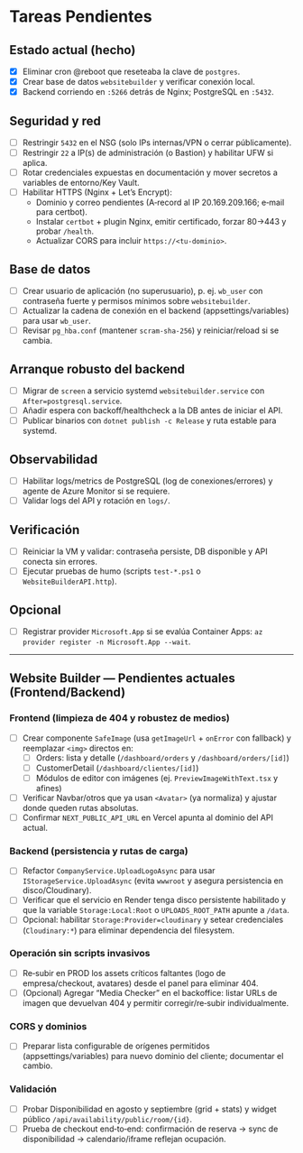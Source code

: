 # Tareas Pendientes

## Estado actual (hecho)
- [x] Eliminar cron @reboot que reseteaba la clave de `postgres`.
- [x] Crear base de datos `websitebuilder` y verificar conexión local.
- [x] Backend corriendo en `:5266` detrás de Nginx; PostgreSQL en `:5432`.

## Seguridad y red
- [ ] Restringir `5432` en el NSG (solo IPs internas/VPN o cerrar públicamente).
- [ ] Restringir `22` a IP(s) de administración (o Bastion) y habilitar UFW si aplica.
- [ ] Rotar credenciales expuestas en documentación y mover secretos a variables de entorno/Key Vault.
- [ ] Habilitar HTTPS (Nginx + Let’s Encrypt):
  - Dominio y correo pendientes (A‑record al IP 20.169.209.166; e‑mail para certbot).
  - Instalar `certbot` + plugin Nginx, emitir certificado, forzar 80→443 y probar `/health`.
  - Actualizar CORS para incluir `https://<tu-dominio>`.

## Base de datos
- [ ] Crear usuario de aplicación (no superusuario), p. ej. `wb_user` con contraseña fuerte y permisos mínimos sobre `websitebuilder`.
- [ ] Actualizar la cadena de conexión en el backend (appsettings/variables) para usar `wb_user`.
- [ ] Revisar `pg_hba.conf` (mantener `scram-sha-256`) y reiniciar/reload si se cambia.

## Arranque robusto del backend
- [ ] Migrar de `screen` a servicio systemd `websitebuilder.service` con `After=postgresql.service`.
- [ ] Añadir espera con backoff/healthcheck a la DB antes de iniciar el API.
- [ ] Publicar binarios con `dotnet publish -c Release` y ruta estable para systemd.

## Observabilidad
- [ ] Habilitar logs/metrics de PostgreSQL (log de conexiones/errores) y agente de Azure Monitor si se requiere.
- [ ] Validar logs del API y rotación en `logs/`.

## Verificación
- [ ] Reiniciar la VM y validar: contraseña persiste, DB disponible y API conecta sin errores.
- [ ] Ejecutar pruebas de humo (scripts `test-*.ps1` o `WebsiteBuilderAPI.http`).

## Opcional
- [ ] Registrar provider `Microsoft.App` si se evalúa Container Apps: `az provider register -n Microsoft.App --wait`.

---

## Website Builder — Pendientes actuales (Frontend/Backend)

### Frontend (limpieza de 404 y robustez de medios)
- [ ] Crear componente `SafeImage` (usa `getImageUrl` + `onError` con fallback) y reemplazar `<img>` directos en:
  - [ ] Orders: lista y detalle (`/dashboard/orders` y `/dashboard/orders/[id]`)
  - [ ] CustomerDetail (`/dashboard/clientes/[id]`)
  - [ ] Módulos de editor con imágenes (ej. `PreviewImageWithText.tsx` y afines)
- [ ] Verificar Navbar/otros que ya usan `<Avatar>` (ya normaliza) y ajustar donde queden rutas absolutas.
- [ ] Confirmar `NEXT_PUBLIC_API_URL` en Vercel apunta al dominio del API actual.

### Backend (persistencia y rutas de carga)
- [ ] Refactor `CompanyService.UploadLogoAsync` para usar `IStorageService.UploadAsync` (evita `wwwroot` y asegura persistencia en disco/Cloudinary).
- [ ] Verificar que el servicio en Render tenga disco persistente habilitado y que la variable `Storage:Local:Root` o `UPLOADS_ROOT_PATH` apunte a `/data`.
- [ ] Opcional: habilitar `Storage:Provider=cloudinary` y setear credenciales (`Cloudinary:*`) para eliminar dependencia del filesystem.

### Operación sin scripts invasivos
- [ ] Re‑subir en PROD los assets críticos faltantes (logo de empresa/checkout, avatares) desde el panel para eliminar 404.
- [ ] (Opcional) Agregar “Media Checker” en el backoffice: listar URLs de imagen que devuelvan 404 y permitir corregir/re‑subir individualmente.

### CORS y dominios
- [ ] Preparar lista configurable de orígenes permitidos (appsettings/variables) para nuevo dominio del cliente; documentar el cambio.

### Validación
- [ ] Probar Disponibilidad en agosto y septiembre (grid + stats) y widget público `/api/availability/public/room/{id}`.
- [ ] Prueba de checkout end‑to‑end: confirmación de reserva → sync de disponibilidad → calendario/iframe reflejan ocupación.

